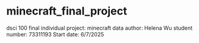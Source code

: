 # minecraft_final_project
dsci 100 final individual project: minecraft data
author: Helena Wu
student number: 73311193
Start date: 6/7/2025
